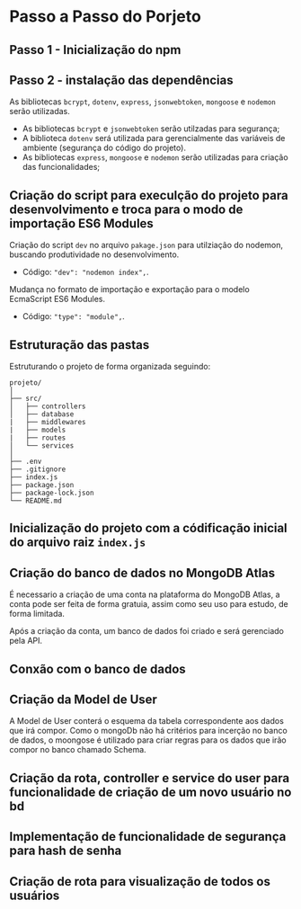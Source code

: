 # Passo a Passo do Porjeto

## Passo 1 - Inicialização do npm

## Passo 2 - instalação das dependências

As bibliotecas `bcrypt`, `dotenv`, `express`, `jsonwebtoken`, `mongoose` e `nodemon` serão utilizadas.

- As bibliotecas `bcrypt` e `jsonwebtoken` serão utilzadas para segurança;
- A biblioteca `dotenv` será utilizada para gerencialmente das variáveis de ambiente (segurança do código do projeto).
- As bibliotecas  `express`, `mongoose` e `nodemon` serão utilizadas para criação das funcionalidades;

## Criação do script para execulção do projeto para desenvolvimento e troca para o modo de importação ES6 Modules

Criação do script `dev` no arquivo `pakage.json` para utilziação do nodemon, buscando produtividade no desenvolvimento.

- Código: `"dev": "nodemon index",`.

Mudança no formato de importação e exportação para o modelo EcmaScript ES6 Modules.

- Código: `"type": "module",`.

## Estruturação das pastas

Estruturando o projeto de forma organizada seguindo:

~~~~text
projeto/
│   
├── src/
│   ├── controllers
│   ├── database
|   ├── middlewares
|   ├── models
|   ├── routes
│   └── services  
│
├── .env
├── .gitignore
├── index.js
├── package.json
├── package-lock.json
└── README.md
~~~~

## Inicialização do projeto com a códificação inicial do arquivo raiz `index.js`

## Criação do banco de dados no MongoDB Atlas

É necessario a criação de uma conta na plataforma do MongoDB Atlas, a conta pode ser feita de forma gratuia, assim como seu uso para estudo, de forma limitada.

Após a criação da conta, um banco de dados foi criado e será gerenciado pela API.

## Conxão com o banco de dados

## Criação da Model de User

A Model de User conterá o esquema da tabela correspondente aos dados que irá compor. Como o mongoDb não há critérios para incerção no banco de dados, o moongose é utilizado para criar regras para os dados que irão compor no banco chamado Schema.

## Criação da rota, controller e service do user para funcionalidade de criação de um novo usuário no bd

## Implementação de funcionalidade de segurança para hash de senha

## Criação de rota para visualização de todos os usuários